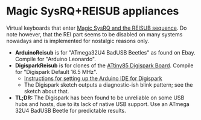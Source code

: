 # Magic SysRQ+REISUB appliances

Virtual keyboards that enter [Magic SysRQ and the REISUB sequence](https://www.kernel.org/doc/html/latest/admin-guide/sysrq.html). Do note however, that the REI part seems to be disabled on many systems nowadays and is implemented for nostalgic reasons only.

- **ArduinoReisub** is for "ATmega32U4 BadUSB Beetles" as found on Ebay. Compile for "Arduino Leonardo".
- **DigisparkReisub** is for clones of the [ATtiny85 Digispark Board](http://digistump.com/products/1). Compile for "Digispark Default 16.5 MHz".
  - [Instructions for setting up the Arduino IDE for Digispark](http://digistump.com/wiki/digispark/tutorials/connecting)
  - The Digispark sketch outputs a diagnostic-ish blink pattern; see the sketch about that.
- **TL;DR:** The Digispark has been found to be unreliable on some USB hubs and hosts, due to its lack of native USB support. Use an ATmega 32U4 BadUSB Beetle for predictable results.
